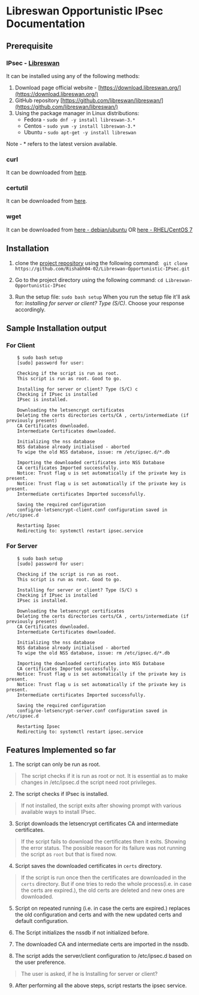 
# Libreswan Opportunistic IPsec Documentation


## Prerequisite
### IPsec -  [Libreswan](https://github.com/libreswan/libreswan/)
It can be installed using any of the following methods:
1. Download page official website - [https://download.libreswan.org/](https://download.libreswan.org/)
2. GitHub repository [https://github.com/libreswan/libreswan/](https://github.com/libreswan/libreswan/)
3. Using the package manager in Linux distributions:
	* Fedora - `sudo dnf -y install libreswan-3.* `
	* Centos - `sudo yum -y install libreswan-3.*`
	* Ubuntu - `sudo apt-get -y install libreswan`

Note - * refers to the latest version available.

### curl
It can be downloaded from [here](https://curl.haxx.se/download.html).

### certutil
It can be downloaded from [here](https://chromium.googlesource.com/chromium/src/+/HEAD/docs/linux_cert_management.md).

### wget
It can be downloaded from [here - debian/ubuntu](https://www.cyberciti.biz/faq/how-to-install-wget-togetrid-of-error-bash-wget-command-not-found/) OR [here - RHEL/CentOS 7](https://www.cyberciti.biz/faq/yum-install-wget-redhat-cetos-rhel-7/)

## Installation

1. clone the [project repository](https://github.com/Rishabh04-02/Libreswan-Opportunistic-IPsec.git) using the following command:
` git clone https://github.com/Rishabh04-02/Libreswan-Opportunistic-IPsec.git`

2. Go to the project directory using the following command:
 `cd Libreswan-Opportunistic-IPsec`

 3. Run the setup file:
 `sudo bash setup`
 When you run the setup file it'll ask for: *Installing for server or client? Type (S/C)*. Choose your response accordingly.

## Sample Installation output

### For Client

        $ sudo bash setup
        [sudo] password for user:

        Checking if the script is run as root.
        This script is run as root. Good to go.

        Installing for server or client? Type (S/C) c
        Checking if IPsec is installed
        IPsec is installed.

        Downloading the letsencrypt certificates
        Deleting the certs directories certs/CA , certs/intermediate (if previously present)
        CA Certificates downloaded.
        Intermediate Certificates downloaded.

        Initializing the nss database
        NSS database already initialised - aborted
        To wipe the old NSS database, issue: rm /etc/ipsec.d/*.db

        Importing the downloaded certificates into NSS Database
        CA certificates Imported successfully.
        Notice: Trust flag u is set automatically if the private key is present.
        Notice: Trust flag u is set automatically if the private key is present.
        Intermediate certificates Imported successfully.

        Saving the required configuration
        config/oe-letsencrypt-client.conf configuration saved in /etc/ipsec.d

        Restarting Ipsec
        Redirecting to: systemctl restart ipsec.service

### For Server

        $ sudo bash setup
        [sudo] password for user:

        Checking if the script is run as root.
        This script is run as root. Good to go.

        Installing for server or client? Type (S/C) s
        Checking if IPsec is installed
        IPsec is installed.

        Downloading the letsencrypt certificates
        Deleting the certs directories certs/CA , certs/intermediate (if previously present)
        CA Certificates downloaded.
        Intermediate Certificates downloaded.

        Initializing the nss database
        NSS database already initialised - aborted
        To wipe the old NSS database, issue: rm /etc/ipsec.d/*.db

        Importing the downloaded certificates into NSS Database
        CA certificates Imported successfully.
        Notice: Trust flag u is set automatically if the private key is present.
        Notice: Trust flag u is set automatically if the private key is present.
        Intermediate certificates Imported successfully.

        Saving the required configuration
        config/oe-letsencrypt-server.conf configuration saved in /etc/ipsec.d

        Restarting Ipsec
        Redirecting to: systemctl restart ipsec.service


## Features Implemented so far

1. The script can only be run as root.

> The script checks if it is run as root or not. It is essential as to make changes in /etc/ipsec.d the script need root privileges.

2. The script checks if IPsec is installed.

> If not installed, the script exits after showing prompt with various available ways to install IPsec.

3. Script downloads the letsencrypt certificates CA and intermediate certificates.

> If the script fails to download the certificates then it exits. Showing the error status. The possible reason for its failure was not running the script as `root` but that is fixed now.


4. Script saves the downloaded certificates in `certs` directory.

> If the script is run once then the certificates are downloaded in the `certs` directory. But if one tries to redo the whole process(i.e. in case the certs are expired.), the old certs are deleted and new ones are downloaded.

5. Script on repeated running (i.e. in case the certs are expired.) replaces the old configuration and certs and with the new updated certs and default configuration.

6. The Script initializes the nssdb if not initialized before.

7. The downloaded CA and intermediate certs are imported in the nssdb.

8. The script adds the server/client configuration to /etc/ipsec.d based on the user preference.

> The user is asked, if he is Installing for server or client?

9. After performing all the above steps, script restarts the ipsec service.
